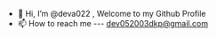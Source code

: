 - 👋 Hi, I’m @deva022 , Welcome to my Github Profile
- 📫 How to reach me --- dev052003dkp@gmail.com

<!---
deva022/deva022 is a ✨ special ✨ repository because its `README.md` (this file) appears on your GitHub profile.
You can click the Preview link to take a look at your changes.
--->
